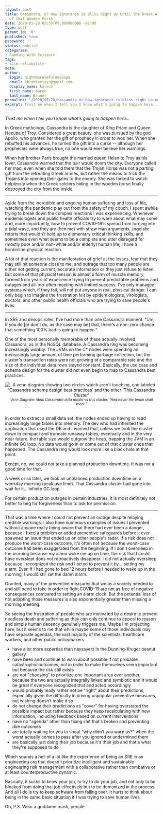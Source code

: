 ```yaml
---
layout: post
title: Cassandra, or How Ignorance is Bliss Right Up Until the Greek Armies Pop Out
  of that Wooden Horse
date: 2020-05-28 08:59:09.000000000 -07:00
type: post
parent_id: '0'
published: true
password: ''
status: publish
categories:
- Running With Scissors
tags:
- site reliability
meta:
author:
  login: nightmarebeforedevops
  email: kbcontactxyz@gmail.com
  display_name: karenb
  first_name: Karen
  last_name: Bruner
permalink: "/2020/05/28/cassandra-or-how-ignorance-is-bliss-right-up-until-the-greek-armies-pop-out-of-that-wooden-horse/"
excerpt: Trust me when I tell you I know what's going to happen here...
---
```


_Trust me when I tell you I know what's going to happen here..._

In Greek mythology, Cassandra is the daughter of King Priam and Queen Hecuba of Troy. Considered a great beauty, she was pursued by the god Apollo, who granted her the gift of prophecy in order to woo her. When she rebuffed his advances, he turned the gift into a curse -- although her prophecies were always true, no one would ever believe her warnings.

When her brother Paris brought the married queen Helen to Troy as his lover, Cassandra warned that the pair would doom the city. Everyone called her mad, even when she told them that the Trojan Horse was not a parting gift from the retreating Greek armies, but rather the means to trick the Trojans into opening their gates to the enemy. She was forced to watch helplessly when the Greek soldiers hiding in the wooden horse finally destroyed the city from the inside.

* * *

Aside from the incredible and ongoing human suffering and loss of life, watching this pandemic play out from the safety of my couch, I spent awhile trying to break down the complex reactions I was experiencing. Whenever epidemiologists and public health officials try to warn about what may come and, more importantly, how to prevent COVID-19's spread from turning into a tidal wave, and they are then met with straw man arguments, jingoistic retorts that wouldn't hold up to elementary critical thinking skills, and sometimes even what seems to be a complete and utter disregard for (mostly poor and/or non-white and/or elderly) human life, I have a borderline physical reaction.

A lot of that reaction is the manifestation of grief at the losses, fear that they may still hit someone close to me, and outrage that too many people are either not getting current, accurate information or they just refuse to listen. But some of that physical tension is almost a form of muscle memory, formed from years of experience trying to prevent predictable problems and outages and all-too-often meeting with limited success. I've only managed systems which, if they fail, will not put anyone in real, physical danger. I can only begin to imagine the frustration felt by epidemiologists, virologists, doctors, and other public health officials who are trying to save people's lives.

* * *
In SRE and devops roles, I've had more than one Cassandra moment. "Um, if you do [or don't do, as the case may be] that, there's a non-zero chance that something 100% bad is going to happen."

One of the most personally memorable of these actually involved Cassandra, as in the NoSQL database. A Cassandra ring was becoming increasingly wobbly. The JVMs on the C\* nodes were spending an increasingly large amount of time performing garbage collection, but the cluster's transaction rates were not growing at a comparable rate and the size of the individual data rows stayed constant. Basically, the use case and schema design for the cluster did not even begin to map to Cassandra best practices.

<div align="center">
<img src="{{ site.baseurl }}/assets/images/2020/05/untitled-drawing-1.png" alt="A venn diagram showing two circles which aren't touching, one labeled 'Cassandra schema design best practices' and the other 'This Cassandra Cluster'">
<br>
<i><small>Venn Diagram: Ideal Cassandra data model vs this cluster. "And never the twain shall meet."</small></i>
</div>
<br>

In order to extract a small data set, the nodes ended up having to read increasingly large tables into memory. The dev who had inherited the application that used the DB and I warned that, unless we took the cluster down to compact and truncate runaway tables, eventually and in the very near future, the table size would outgrow the heap, trapping the JVM in an infinite GC loop. No data would go in or come out of that cluster once that happened. The Cassandra ring would look more like a black hole at that point.

Except, no, we could not take a planned production downtime. It was not a good time for that.

A week or so later, we took an unplanned production downtime on a weekday morning (peak use time). That Cassandra cluster had gone into, wait for it... infinite GC loop.

For certain production outages in certain industries, it is most definitely not better to beg for forgiveness than to ask for permission.

* * *

That was a time where I could not prevent an outage despite relaying credible warnings. I also have numerous examples of issues I prevented without anyone really being aware that there had ever been a danger, because I fixed a problem or added preventive safeguards before it ever spawned an issue that ended up on other people's radar. If a risk does not produce the worst-case outcome, it's often not because the worst-case outcome had been exaggerated from the beginning. If I don't oversleep in the morning because my alarm woke me up on time, the risk that I could have overslept does not retroactively disappear. I did not actually oversleep because I recognized the risk and I acted to prevent it by... setting my alarm. Even if I had gone to bed 12 hours before I needed to wake up in the morning, I would still set the damn alarm.

Granted, many of the preventive measures that we as a society needed to and still need to take in order to fight COVID-19 are not as free of negative consequences compared to setting an alarm clock. But the potential loss of not adopting those measures is also exponentially greater than missing a morning meeting.

So seeing the frustration of people who are motivated by a desire to prevent needless death and suffering as they can only continue to appeal to reason and simple human decency genuinely triggers me. Maybe I'm projecting here, but it seems to me that while maybe some of those individuals may have separate agendas, the vast majority of the scientists, healthcare workers, and other public policymakers

* have a lot more expertise than naysayers in the Dunning-Kruger peanut gallery
* have been and continue to warn about possible if not probable catastrophic outcomes, not in order to make themselves seem important but because the risk still exists
* are not "choosing" to prioritize one important area over another, because the two are actually integrally linked and symbiotic and it would be great if everyone recognized that and acted accordingly
* would probably really rather not be "right" about their predictions, especially given the difficulty in driving unpopular preventive measures, but wishing doesn't make it so
* do not change their predictions as "cover" for having overstated the possible impact but rather because they keep recalculating with new information, including feedback based on current interventions
* have no "agenda" other than fixing shit that's broken and preventing dire outcomes
* are totally waiting for you to shout "why didn't you warn us?" when the worst actually comes to pass after you ignored or undermined them
* are basically just doing their job because it's their job and that's what they're supposed to do

Which sounds a hell of a lot like the experience of being an SRE in an engineering org that doesn't prioritize intelligent and sustainable engineering risk management with a collaborative rather than combative or at least counterproductive dynamic.

Basically, it sucks to know your job, to try to do your job, and not only to be blocked from doing that job effectively but to be demonized in the process. And all I do is try to keep software from falling over. It hurts to think about being in the same basic situation if I was trying to save human lives.

Oh, P.S. Wear a goddamn mask, people.

